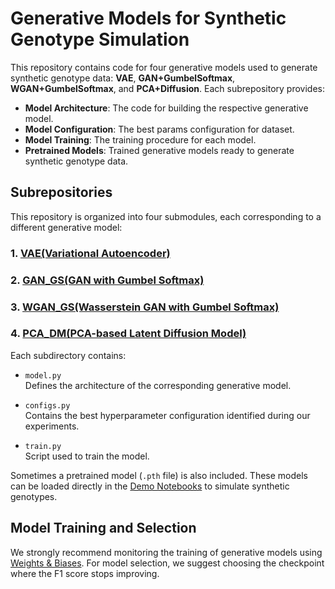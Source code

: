 # Generative Models for Synthetic Genotype Simulation

This repository contains code for four generative models used to generate synthetic genotype data: **VAE**, **GAN+GumbelSoftmax**, **WGAN+GumbelSoftmax**, and **PCA+Diffusion**. Each subrepository provides:
- **Model Architecture**: The code for building the respective generative model.
- **Model Configuration**: The best params configuration for dataset.
- **Model Training**: The training procedure for each model.
- **Pretrained Models**: Trained generative models ready to generate synthetic genotype data.

## Subrepositories

This repository is organized into four submodules, each corresponding to a different generative model:

### 1. [VAE(Variational Autoencoder)](./VAE)
### 2. [GAN_GS(GAN with Gumbel Softmax)](./GAN_GS)
### 3. [WGAN_GS(Wasserstein GAN with Gumbel Softmax)](./WGAN_GS)
### 4. [PCA_DM(PCA-based Latent Diffusion Model)](./PCA_DM)


Each subdirectory contains:

- `model.py`  
  Defines the architecture of the corresponding generative model.

- `configs.py`  
  Contains the best hyperparameter configuration identified during our experiments.

- `train.py`  
  Script used to train the model.

Sometimes a pretrained model (`.pth` file) is also included. These models can be loaded directly in the [Demo Notebooks](../demo) to simulate synthetic genotypes.

## Model Training and Selection
We strongly recommend monitoring the training of generative models using [Weights & Biases](https://wandb.ai/site/). For model selection, we suggest choosing the checkpoint where the F1 score stops improving.
